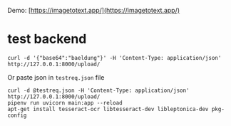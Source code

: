 
Demo: [https://imagetotext.app/](https://imagetotext.app/)

# test backend

```
curl -d '{"base64":"baeldung"}' -H 'Content-Type: application/json' http://127.0.0.1:8000/upload/
```

Or paste json in `testreq.json` file

```
curl -d @testreq.json -H 'Content-Type: application/json' http://127.0.0.1:8000/upload/
pipenv run uvicorn main:app --reload
apt-get install tesseract-ocr libtesseract-dev libleptonica-dev pkg-config
```

